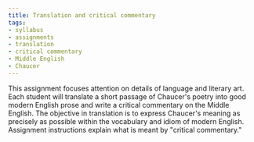 ```yaml
---
title: Translation and critical commentary
tags:
- syllabus
- assignments
- translation
- critical commentary
- Middle English
- Chaucer
---
```


This assignment focuses attention on details of language and literary art.
Each student will translate a short passage of Chaucer's poetry into good modern English prose and write a critical commentary on the Middle English.
The objective in translation is to express Chaucer's meaning as precisely as possible within the vocabulary and idiom of modern English.
Assignment instructions explain what is meant by "critical commentary."
